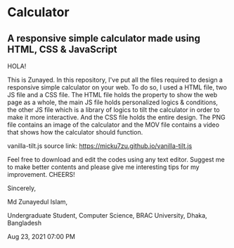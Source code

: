 # Calculator
## A responsive simple calculator made using HTML, CSS &amp; JavaScript

HOLA!

This is Zunayed. In this repository, I've put all the files required to design a responsive simple calculator on your web. To do so, I used a HTML file, two JS file and a CSS file. The HTML file holds the property to show the web page as a whole, the main JS file holds personalized logics & conditions, the other JS file which is a library of logics to tilt the calculator in order to make it more interactive. And the CSS file holds the entire design. The PNG file contains an image of the calculator and the MOV file contains a video that shows how the calculator should function.

vanilla-tilt.js source link: https://micku7zu.github.io/vanilla-tilt.js

Feel free to download and edit the codes using any text editor. Suggest me to make better contents and please give me interesting tips for my improvement. CHEERS!

Sincerely,

Md Zunayedul Islam,

Undergraduate Student, Computer Science, BRAC University, Dhaka, Bangladesh


Aug 23, 2021 07:00 PM


